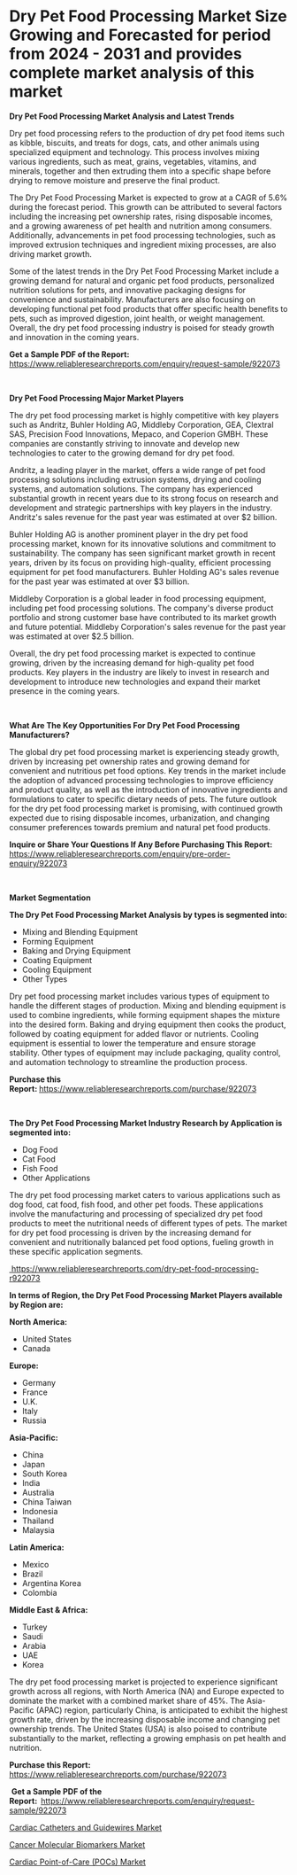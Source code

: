 <p><h1>Dry Pet Food Processing Market Size Growing and Forecasted for period from 2024 - 2031 and provides complete market analysis of this market</h1></p><p><strong>Dry Pet Food Processing Market Analysis and Latest Trends</strong></p>
<p><p>Dry pet food processing refers to the production of dry pet food items such as kibble, biscuits, and treats for dogs, cats, and other animals using specialized equipment and technology. This process involves mixing various ingredients, such as meat, grains, vegetables, vitamins, and minerals, together and then extruding them into a specific shape before drying to remove moisture and preserve the final product.</p><p>The Dry Pet Food Processing Market is expected to grow at a CAGR of 5.6% during the forecast period. This growth can be attributed to several factors including the increasing pet ownership rates, rising disposable incomes, and a growing awareness of pet health and nutrition among consumers. Additionally, advancements in pet food processing technologies, such as improved extrusion techniques and ingredient mixing processes, are also driving market growth.</p><p>Some of the latest trends in the Dry Pet Food Processing Market include a growing demand for natural and organic pet food products, personalized nutrition solutions for pets, and innovative packaging designs for convenience and sustainability. Manufacturers are also focusing on developing functional pet food products that offer specific health benefits to pets, such as improved digestion, joint health, or weight management. Overall, the dry pet food processing industry is poised for steady growth and innovation in the coming years.</p></p>
<p><strong>Get a Sample PDF of the Report:&nbsp;</strong> <a href="https://www.reliableresearchreports.com/enquiry/request-sample/922073">https://www.reliableresearchreports.com/enquiry/request-sample/922073</a></p>
<p>&nbsp;</p>
<p><strong>Dry Pet Food Processing Major Market Players</strong></p>
<p><p>The dry pet food processing market is highly competitive with key players such as Andritz, Buhler Holding AG, Middleby Corporation, GEA, Clextral SAS, Precision Food Innovations, Mepaco, and Coperion GMBH. These companies are constantly striving to innovate and develop new technologies to cater to the growing demand for dry pet food.</p><p>Andritz, a leading player in the market, offers a wide range of pet food processing solutions including extrusion systems, drying and cooling systems, and automation solutions. The company has experienced substantial growth in recent years due to its strong focus on research and development and strategic partnerships with key players in the industry. Andritz's sales revenue for the past year was estimated at over $2 billion.</p><p>Buhler Holding AG is another prominent player in the dry pet food processing market, known for its innovative solutions and commitment to sustainability. The company has seen significant market growth in recent years, driven by its focus on providing high-quality, efficient processing equipment for pet food manufacturers. Buhler Holding AG's sales revenue for the past year was estimated at over $3 billion.</p><p>Middleby Corporation is a global leader in food processing equipment, including pet food processing solutions. The company's diverse product portfolio and strong customer base have contributed to its market growth and future potential. Middleby Corporation's sales revenue for the past year was estimated at over $2.5 billion.</p><p>Overall, the dry pet food processing market is expected to continue growing, driven by the increasing demand for high-quality pet food products. Key players in the industry are likely to invest in research and development to introduce new technologies and expand their market presence in the coming years.</p></p>
<p>&nbsp;</p>
<p><strong>What Are The Key Opportunities For Dry Pet Food Processing Manufacturers?</strong></p>
<p><p>The global dry pet food processing market is experiencing steady growth, driven by increasing pet ownership rates and growing demand for convenient and nutritious pet food options. Key trends in the market include the adoption of advanced processing technologies to improve efficiency and product quality, as well as the introduction of innovative ingredients and formulations to cater to specific dietary needs of pets. The future outlook for the dry pet food processing market is promising, with continued growth expected due to rising disposable incomes, urbanization, and changing consumer preferences towards premium and natural pet food products.</p></p>
<p><strong>Inquire or Share Your Questions If Any Before Purchasing This Report:</strong> <a href="https://www.reliableresearchreports.com/enquiry/pre-order-enquiry/922073">https://www.reliableresearchreports.com/enquiry/pre-order-enquiry/922073</a></p>
<p>&nbsp;</p>
<p><strong>Market Segmentation</strong></p>
<p><strong>The Dry Pet Food Processing Market Analysis by types is segmented into:</strong></p>
<p><ul><li>Mixing and Blending Equipment</li><li>Forming Equipment</li><li>Baking and Drying Equipment</li><li>Coating Equipment</li><li>Cooling Equipment</li><li>Other Types</li></ul></p>
<p><p>Dry pet food processing market includes various types of equipment to handle the different stages of production. Mixing and blending equipment is used to combine ingredients, while forming equipment shapes the mixture into the desired form. Baking and drying equipment then cooks the product, followed by coating equipment for added flavor or nutrients. Cooling equipment is essential to lower the temperature and ensure storage stability. Other types of equipment may include packaging, quality control, and automation technology to streamline the production process.</p></p>
<p><strong>Purchase this Report:&nbsp;</strong><a href="https://www.reliableresearchreports.com/purchase/922073">https://www.reliableresearchreports.com/purchase/922073</a></p>
<p>&nbsp;</p>
<p><strong>The Dry Pet Food Processing Market Industry Research by Application is segmented into:</strong></p>
<p><ul><li>Dog Food</li><li>Cat Food</li><li>Fish Food</li><li>Other Applications</li></ul></p>
<p><p>The dry pet food processing market caters to various applications such as dog food, cat food, fish food, and other pet foods. These applications involve the manufacturing and processing of specialized dry pet food products to meet the nutritional needs of different types of pets. The market for dry pet food processing is driven by the increasing demand for convenient and nutritionally balanced pet food options, fueling growth in these specific application segments.</p></p>
<p><a href="https://www.reliableresearchreports.com/dry-pet-food-processing-r922073">&nbsp;https://www.reliableresearchreports.com/dry-pet-food-processing-r922073</a></p>
<p><strong>In terms of Region, the Dry Pet Food Processing Market Players available by Region are:</strong></p>
<p>
    <p> <strong> North America: </strong>
        <ul>
            <li>United States</li>
            <li>Canada</li>
        </ul>
        </p> 
    <p> <strong> Europe: </strong>
        <ul>
            <li>Germany</li>
            <li>France</li>
            <li>U.K.</li>
            <li>Italy</li>
            <li>Russia</li>
        </ul>
        </p> 
    <p> <strong> Asia-Pacific: </strong>
        <ul>
            <li>China</li>
            <li>Japan</li>
            <li>South Korea</li>
            <li>India</li>
            <li>Australia</li>
            <li>China Taiwan</li>
            <li>Indonesia</li>
            <li>Thailand</li>
            <li>Malaysia</li>
        </ul>
        </p> 
    <p> <strong> Latin America: </strong>
        <ul>
            <li>Mexico</li>
            <li>Brazil</li>
            <li>Argentina Korea</li>
            <li>Colombia</li>
        </ul>
        </p> 
    <p> <strong> Middle East & Africa: </strong>
        <ul>
            <li>Turkey</li>
            <li>Saudi</li>
            <li>Arabia</li>
            <li>UAE</li>
            <li>Korea</li>
        </ul>
    </p>
    </p>
<p><p>The dry pet food processing market is projected to experience significant growth across all regions, with North America (NA) and Europe expected to dominate the market with a combined market share of 45%. The Asia-Pacific (APAC) region, particularly China, is anticipated to exhibit the highest growth rate, driven by the increasing disposable income and changing pet ownership trends. The United States (USA) is also poised to contribute substantially to the market, reflecting a growing emphasis on pet health and nutrition.</p></p>
<p><strong>Purchase this Report: </strong><a href="https://www.reliableresearchreports.com/purchase/922073">https://www.reliableresearchreports.com/purchase/922073</a></p>
<p>&nbsp;<strong>Get a Sample PDF of the Report:&nbsp;&nbsp;</strong><a href="https://www.reliableresearchreports.com/enquiry/request-sample/922073">https://www.reliableresearchreports.com/enquiry/request-sample/922073</a></p>
<p><strong></strong></p>
<p><p><a href="https://github.com/mahnoor2003/Market-Research-Report-List-5/blob/main/cardiac-catheters-and-guidewires-market.md">Cardiac Catheters and Guidewires Market</a></p><p><a href="https://github.com/BryceTownsendr/Market-Research-Report-List-5/blob/main/cancer-molecular-biomarkers-market.md">Cancer Molecular Biomarkers Market</a></p><p><a href="https://github.com/juancolorado15/Market-Research-Report-List-3/blob/main/cardiac-point-of-care-pocs-market.md">Cardiac Point-of-Care (POCs) Market</a></p></p>